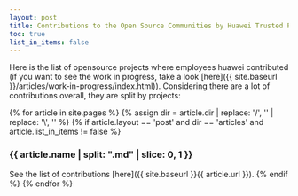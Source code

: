 ```yaml
---
layout: post
title: Contributions to the Open Source Communities by Huawei Trusted Programming
toc: true
list_in_items: false
---
```


Here is the list of opensource projects where employees huawei contributed (if you want to see the work in progress, take a look [here]({{ site.baseurl }}/articles/work-in-progress/index.html)). Considering there are a lot of contributions overall, they are split by projects:

{% for article in site.pages %}
    {% assign dir = article.dir | replace: '/', '' | replace: '\\', '' %}
    {% if article.layout == 'post' and dir == 'articles' and article.list_in_items != false %}

### {{ article.name | split: ".md" | slice: 0, 1 }}

See the list of contributions [here]({{ site.baseurl }}{{ article.url }}).
    {% endif %}
{% endfor %}
